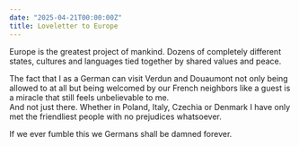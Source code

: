 ```yaml
---
date: "2025-04-21T00:00:00Z"
title: Loveletter to Europe
---
```


Europe is the greatest project of mankind. Dozens of completely different states, cultures and languages tied together by shared values and peace.

The fact that I as a German can visit Verdun and Douaumont not only being allowed to at all but being welcomed by our French neighbors like a guest is a miracle that still feels unbelievable to me.\
And not just there. Whether in Poland, Italy, Czechia or Denmark I have only met the friendliest people with no prejudices whatsoever.

If we ever fumble this we Germans shall be damned forever.
